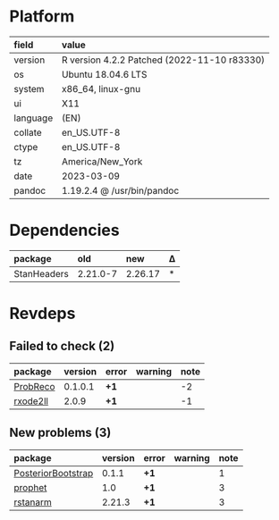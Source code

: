 # Platform

|field    |value                                       |
|:--------|:-------------------------------------------|
|version  |R version 4.2.2 Patched (2022-11-10 r83330) |
|os       |Ubuntu 18.04.6 LTS                          |
|system   |x86_64, linux-gnu                           |
|ui       |X11                                         |
|language |(EN)                                        |
|collate  |en_US.UTF-8                                 |
|ctype    |en_US.UTF-8                                 |
|tz       |America/New_York                            |
|date     |2023-03-09                                  |
|pandoc   |1.19.2.4 @ /usr/bin/pandoc                  |

# Dependencies

|package     |old      |new     |Δ  |
|:-----------|:--------|:-------|:--|
|StanHeaders |2.21.0-7 |2.26.17 |*  |

# Revdeps

## Failed to check (2)

|package  |version |error  |warning |note |
|:--------|:-------|:------|:-------|:----|
|[ProbReco](failures.md#probreco)|0.1.0.1 |__+1__ |        |-2   |
|[rxode2ll](failures.md#rxode2ll)|2.0.9   |__+1__ |        |-1   |

## New problems (3)

|package            |version |error  |warning |note |
|:------------------|:-------|:------|:-------|:----|
|[PosteriorBootstrap](problems.md#posteriorbootstrap)|0.1.1   |__+1__ |        |1    |
|[prophet](problems.md#prophet)|1.0     |__+1__ |        |3    |
|[rstanarm](problems.md#rstanarm)|2.21.3  |__+1__ |        |3    |


